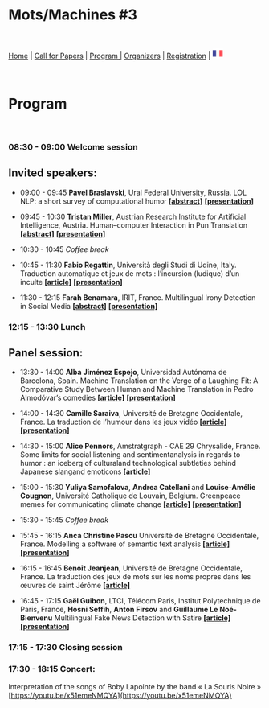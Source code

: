 # Mots/Machines #3

<br>

[Home](https://motsmachines.github.io/2021/EN) | [Call for Papers](https://motsmachines.github.io/2021/EN/cfp) | [Program ](https://motsmachines.github.io/2021/EN/program) | [Organizers](https://motsmachines.github.io/2021/EN/orga) | [Registration](https://motsmachines.github.io/2021/EN/registration) | [<img src="FR.png" width="20">](https://motsmachines.github.io/2021/FR)

<br>

# Program

<br>

### 08:30	- 09:00    Welcome session

## Invited speakers: 

* 09:00	- 09:45   **Pavel Braslavski**, Ural Federal University, Russia. LOL NLP: a short survey of computational humor **[[abstract]](submissions/BraslavskiAbstract.pdf)** **[[presentation]](submissions/braslavsky_presentation.pdf)**

* 09:45	- 10:30	   **Tristan Miller**, Austrian Research Institute for Artificial Intelligence, Austria.	Human–computer Interaction in Pun Translation **[[abstract]](submissions/MillerAbstract.pdf)** **[[presentation]](submissions/PunCAT.pdf)**

* 10:30	- 10:45	   *Coffee break*

* 10:45	- 11:30	   **Fabio Regattin**, Università degli Studi di Udine, Italy.	Traduction automatique et jeux de mots : l’incursion (ludique) d’un inculte **[[article]](submissions/Mots-Machines-2021_paper_5.pdf)** **[[presentation]](submissions/regattin_presentation.pdf)**

* 11:30	- 12:15	   **Farah Benamara**, IRIT, France.	Multilingual Irony Detection in Social Media **[[abstract]](submissions/BenamaraAbstract.pdf)** **[[presentation]](submissions/Benamara-presentation.pdf)**
 
### 12:15	- 13:30	   Lunch

## Panel session:

* 13:30	- 14:00	   **Alba Jiménez Espejo**, Universidad Autónoma de Barcelona, Spain.	Machine Translation on the Verge of a Laughing Fit: A Comparative Study Between Human and Machine Translation in Pedro Almodóvar’s comedies **[[article]](submissions/Mots-Machines-2021_paper_3.pdf)** **[[presentation]](submissions/Machine-Translation-At-The-Verge-Of-A-Laughing-Fit.pdf)**

* 14:00	- 14:30	   **Camille Saraiva**, Université de Bretagne Occidentale, France.	La traduction de l’humour dans les jeux vidéo **[[article]](submissions/Mots-Machines-2021_paper_2.pdf)** **[[presentation]](submissions/Saraiva-présentation.pdf)**

* 14:30	- 15:00	   **Alice Pennors**, Amstratgraph - CAE 29 Chrysalide, France.	Some limits for social listening and sentimentanalysis in regards to humor : an iceberg of culturaland technological subtleties behind Japanese slangand emoticons **[[article]](submissions/Mots-Machines-2021_paper_8.pdf)**

* 15:00	- 15:30	   **Yuliya Samofalova**, **Andrea Catellani** and **Louise-Amélie Cougnon**, Université Catholique de Louvain, Belgium.	Greenpeace memes for communicating climate change **[[article]](submissions/Mots-Machines-2021_paper_10.pdf)** **[[presentation]](submissions/Presentation-Yuliya-Samofalova.pdf)**
 
* 15:30	- 15:45	   *Coffee break*

* 15:45	- 16:15	   **Anca Christine Pascu** Université de Bretagne Occidentale, France.	Modelling a software of semantic text analysis **[[article]](submissions/Mots-Machines-2021_paper_4.pdf)** **[[presentation]](submissions/pascu-play-on-words.pdf)**

* 16:15	- 16:45	   **Benoît Jeanjean**, Université de Bretagne Occidentale, France.	La traduction des jeux de mots sur les noms propres dans les œuvres de saint Jérôme **[[article]](submissions/Mots-Machines-2021_paper_9.pdf)**

* 16:45	- 17:15	   **Gaël Guibon**, LTCI, Télécom Paris, Institut Polytechnique de Paris, France, **Hosni Seffih**, **Anton Firsov** and **Guillaume Le Noé-Bienvenu**	Multilingual Fake News Detection with Satire **[[article]](submissions/Mots-Machines-2021_paper_12.pdf)** **[[presentation]](submissions/Multilingual-Fake-News-Detection-with-Satire.pdf)**

### 17:15	- 17:30    Closing session

### 17:30	- 18:15	   Concert: 
Interpretation of the songs of  Boby Lapointe by the band  « La Souris Noire »  [https://youtu.be/x51emeNMQYA](https://youtu.be/x51emeNMQYA)
